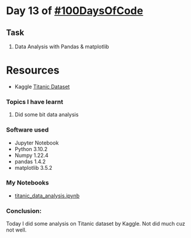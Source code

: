 # Day 13 of [#100DaysOfCode](https://twitter.com/Param3021/status/1536354694184206337)

## Task
1. Data Analysis with Pandas & matplotlib

# Resources
- Kaggle [Titanic Dataset](https://www.kaggle.com/competitions/titanic/data?select=train.csv)

### Topics I have learnt
1. Did some bit data analysis

### Software used
- Jupyter Notebook
- Python 3.10.2
- Numpy 1.22.4
- pandas 1.4.2
- matplotlib 3.5.2

### My Notebooks
- [titanic_data_analysis.ipynb](./titanic_data_analysis.ipynb)

### Conclusion:
Today I did some analysis on Titanic dataset by Kaggle. Not did much cuz not well.